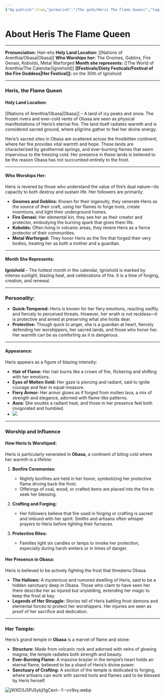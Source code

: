 ```yaml
---
{"dg-publish":true,"permalink":"/The gods/Heris The Flame Queen/","tags":["Heris","Diety","Fire"]}
---
```


 # About Heris The Flame Queen
---
**Pronunciation:** Hair-ehs
**Holy Land Location:** [[Nations of Arenthia/Obasa\|Obasa]]
**Who Worships her:** The Gnomes, Goblins, Fire Genasi, Kobolds, Metal Warforged
**Month she represents:** [[The World of Arenthia/The Calendar\|Ignishold]]
**[[Festivals/Diety Festicals/Festival of the Fire Goddess\|Her Festival]]:** on the 30th of Ignishold

---

### **Heris, the Flame Queen**

#### **Holy Land Location:**

[[Nations of Arenthia/Obasa\|Obasa]] – A land of icy peaks and snow. The frozen rivers and ever-cold vents of Obasa are seen as physical manifestations of Heris’s eternal fire. The land itself radiates warmth and is considered sacred ground, where pilgrims gather to feel her divine energy.

Heris’s sacred sites in Obasa are scattered across the frostbitten continent, where her fire provides vital warmth and hope. These lands are characterized by geothermal springs, and ever-burning flames that seem impervious to the freezing cold. Her presence in these lands is believed to be the reason Obasa has not succumbed entirely to the frost.

---

#### **Who Worships Her:**

Heris is revered by those who understand the value of fire’s dual nature—its capacity to both destroy and sustain life. Her followers are primarily:

- **Gnomes and Goblins:** Known for their ingenuity, they venerate Heris as the source of their craft, using her flames to forge tools, create inventions, and light their underground homes.
- **Fire Genasi:** Her elemental kin, they see her as their creator and protector, embodying the burning spark that gives them life.
- **Kobolds:** Often living in volcanic areas, they revere Heris as a fierce protector of their communities.
- **Metal Warforged:** They honor Heris as the fire that forged their very bodies, treating her as both a mother and a guardian.

---

#### **Month She Represents:**

**Ignishold** – The hottest month in the calendar, Ignishold is marked by intense sunlight, blazing heat, and celebrations of fire. It is a time of forging, creation, and renewal.

---

### **Personality:**

- **Quick-Tempered:** Heris is known for her fiery emotions, reacting swiftly and fiercely to perceived threats. However, her wrath is not reckless—it is protective and aimed at preserving what she holds dear.
- **Protective:** Though quick to anger, she is a guardian at heart, fiercely defending her worshippers, her sacred lands, and those who honor her. Her warmth can be as comforting as it is dangerous.

---

#### **Appearance:**

Heris appears as a figure of blazing intensity:

- **Hair of Flame:** Her hair burns like a crown of fire, flickering and shifting with her emotions.
- **Eyes of Molten Gold:** Her gaze is piercing and radiant, said to ignite courage and fear in equal measure.
- **Fiery Armor:** Her armor glows as if forged from molten lava, a mix of strength and elegance, adorned with flame-like patterns.
- **Aura:** She exudes a radiant heat, and those in her presence feel both invigorated and humbled.
- ![](https://ai-server-cdn.diffusion.works/artifacts/2024/09/01/12/3a0cc98df6cf8294f66fc76e0b4622874c1765396cfda5c47bfb0676981a0eb5.webp)

---

### **Worship and Influence**

#### **How Heris Is Worshiped:**

Heris is particularly venerated in **Obasa**, a continent of biting cold where her warmth is a lifeline:

1. **Bonfire Ceremonies:**
    
    - Nightly bonfires are held in her honor, symbolizing her protective flame driving back the frost.
    - Offerings of coal, wood, or crafted items are placed into the fire to seek her blessing.
2. **Crafting and Forging:**
    
    - Her followers believe that fire used in forging or crafting is sacred and imbued with her spirit. Smiths and artisans often whisper prayers to Heris before lighting their furnaces.
3. **Protective Rites:**
    
    - Families light six candles or lamps to invoke her protection, especially during harsh winters or in times of danger.

#### **Her Presence in Obasa:**

Heris is believed to be actively fighting the frost that threatens Obasa.

- **The Hallows:** A mysterious and rumored dwelling of Heris, said to be a hidden sanctuary deep in Obasa. Those who claim to have seen her there describe her as injured but unyielding, extending her magic to keep the frost at bay.
- **Legends of Her Struggle:** Stories tell of Heris battling frost demons and elemental forces to protect her worshippers. Her injuries are seen as proof of her sacrifice and dedication.

---

### **Her Temple:**

Heris’s grand temple in **Obasa** is a marvel of flame and stone:

- **Structure:** Made from volcanic rock and adorned with veins of glowing magma, the temple radiates both strength and beauty.
- **Ever-Burning Flame:** A massive brazier in the temple’s heart holds an eternal flame, believed to be a shard of Heris’s divine power.
- **Sanctuary of Crafting:** A section of the temple is dedicated to forging, where artisans can work with sacred tools and flames said to be blessed by Heris herself.

![jWXD3J5PJSykjl1gCext--1--cv9xy.webp](/img/user/z%20Images/jWXD3J5PJSykjl1gCext--1--cv9xy.webp)
